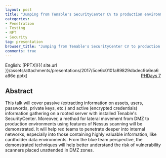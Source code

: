 ```yaml
---
layout: post
title: "Jumping from Tenable's SecurityCenter CV to production environments"
categories:
- Penetration
- Testing
- NFT
- Security
tag: presentation
browser_title: "Jumping from Tenable's SecurityCenter CV to production environments"
comments: true
---
```


English: [PPTX]({{ site.url }}/assets/attachments/presentations/2017/5ce6c0101a89829dbdec9b6ea6a86e.pptx) <span style="float: right;">[PHDays 7](https://www.phdays.com)</span>

<!--more-->

## Abstract

This talk will cover passive (extracting information on assets, users, passwords, private keys, etc.) and active (encrypted credentials) information gathering on a rooted server with installed Tenable's SecurityCenter. Moreover, a method for lateral movement from DMZ to production environments using features of Nessus scanning will be demonstrated. It will help red teams to penetrate deeper into internal networks, especially into those containing highly valuable information, like cardholder data environments. From the blue team perspective, the demonstrated techniques will help better understand the risk of vulnerability scanners placed unattended in DMZ zones.